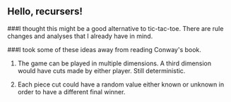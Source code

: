 ## Hello, recursers!

###I thought this might be a good alternative to tic-tac-toe. There are rule changes and analyses that I already have in mind.  

###I took some of these ideas away from reading Conway's book.

1. The game can be played in multiple dimensions. A third dimension would have cuts made by either player. Still deterministic.

2. Each piece cut could have a random value either known or unknown in order to have a different final winner.

 